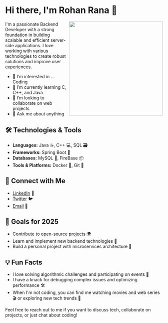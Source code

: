 

# Hi there, I'm Rohan Rana 👋

<img align="right" src="https://img.freepik.com/free-photo/lifestyle-scene-anime-style-with-person-doing-daily-tasks_23-2151002609.jpg?t=st=1721573653~exp=1721577253~hmac=da990b842d2cee32fe3f05a7036422067e6d41694d72af91cc5770ba73335cb7&w=1060" width="300"/>
<p >
   <div>  I'm a passionate Backend Developer with a strong foundation in building scalable and efficient server-side applications. I love working with various technologies to create robust solutions and improve user experiences.</div>
 
</p>


- 👀 I’m interested in ... Coding 
- 🌱 I’m currently learning C, C++, and Java
- 👯 I’m looking to collaborate on web projects
- 💬 Ask me about anything 

 

## 🛠️ Technologies & Tools

- **Languages:**  Java ☕, C++ 💻, SQL 🗃️
- **Frameworks:** Spring Boot 🚀
- **Databases:** MySQL 💾, FireBase 📦
- **Tools & Platforms:** Docker 🐋, Git 🦄





## 💬 Connect with Me

- [LinkedIn]([https://www.linkedin.com/in/your-profile](https://www.linkedin.com/in/rohan-rana-228a2b227/)) 🔗
- [Twitter](https://twitter.com/your-twitter) 🐦
- [Email](mailto:rohan.rana.7351@gmail.com) 📧

## 🎯 Goals for 2025

- Contribute to open-source projects 🌍
- Learn and implement new backend technologies 🧠
- Build a personal project with microservices architecture 🔧


## 💡 Fun Facts

- I love solving algorithmic challenges and participating on events 🎉
- I have a knack for debugging complex issues and optimizing performance 🛠️
- When I'm not coding, you can find me watching movies and web series 🎬 or exploring new tech trends 🌟



Feel free to reach out to me if you want to discuss tech, collaborate on projects, or just chat about coding!

